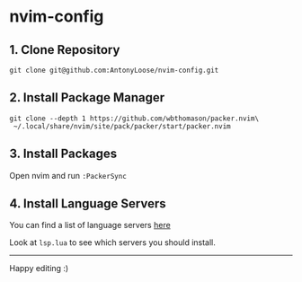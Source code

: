 # nvim-config

## 1. Clone Repository

```
git clone git@github.com:AntonyLoose/nvim-config.git
```

## 2. Install Package Manager

```
git clone --depth 1 https://github.com/wbthomason/packer.nvim\
 ~/.local/share/nvim/site/pack/packer/start/packer.nvim
```

## 3. Install Packages

Open nvim and run `:PackerSync`

## 4. Install Language Servers

You can find a list of language servers [here](https://github.com/neovim/nvim-lspconfig/blob/master/doc/configs.md#html)

Look at `lsp.lua` to see which servers you should install.

---

Happy editing :)


